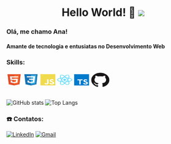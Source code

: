 <h1  align="center" >Hello World! 👋
  <img height="80" src="https://media0.giphy.com/media/fAcQ7d1Hnx2XlY6SMe/giphy.gif?cid=6c09b952p7utxr0j5tnta4785f358yddbe2lvh3kphoebxqe&ep=v1_internal_gif_by_id&rid=giphy.gif&ct=s">
  </h1>
  

### Olá, me chamo Ana!
#### Amante de tecnologia e entusiatas no Desenvolvimento Web
### Skills: 

 <div style="display: inline_block"> 
  <img align="center" alt="HTML" height="30" width="40" src="https://raw.githubusercontent.com/devicons/devicon/master/icons/html5/html5-original.svg">
  <img align="center" alt="CSS" height="30" width="40" src="https://raw.githubusercontent.com/devicons/devicon/master/icons/css3/css3-original.svg">
  <img align="center" alt="Rafa-Js" height="30" width="40" src="https://raw.githubusercontent.com/devicons/devicon/master/icons/javascript/javascript-plain.svg">
  <img align="center" alt="React" height="30" width="40" src="https://raw.githubusercontent.com/devicons/devicon/master/icons/react/react-original.svg">
  <img align="center" alt="Ts" height="30" width="40" src="https://raw.githubusercontent.com/devicons/devicon/master/icons/typescript/typescript-plain.svg">
  <img align="center" alt="github" title="Github" height="40" width="50" src="https://raw.githubusercontent.com/devicons/devicon/master/icons/github/github-original.svg">

</div> 
<br>

![ GitHub stats](https://github-readme-stats.vercel.app/api?username=anaquarele&show_icons=true&theme=dark)
![Top Langs](https://github-readme-stats.vercel.app/api/top-langs/?username=anaquarele&layout=compact)


### ☎️ Contatos:  
[![LinkedIn](https://img.shields.io/badge/LinkedIn-0077B5?style=for-the-badge&logo=linkedin&logoColor=white)](https://www.linkedin.com/in/angelica-fsilva/)
[![Gmail](https://img.shields.io/badge/Gmail-D14836?style=for-the-badge&logo=gmail&logoColor=white)](anaquarele@gmail.com)

 

